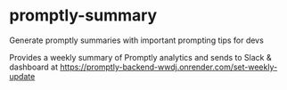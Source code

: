 # promptly-summary

Generate promptly summaries with important prompting tips for devs

Provides a weekly summary of Promptly analytics and sends to Slack & dashboard at https://promptly-backend-wwdj.onrender.com/set-weekly-update
